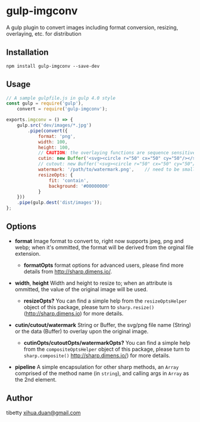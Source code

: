 gulp-imgconv
==========

A gulp plugin to convert images including format conversion, resizing, overlaying, etc. for distribution

Installation
---

```
npm install gulp-imgconv --save-dev
```

Usage
---
```javascript
// A sample gulpfile.js in gulp 4.0 style
const gulp = require('gulp'), 
    convert = require('gulp-imgconv');

exports.imgconv = () => {
    gulp.src('dev/images/*.jpg')
        .pipe(convert({
            format: 'png',
            width: 100,
            height: 100,
            // CAUTION: the overlaying functions are sequence sensitive
            cutin: new Buffer('<svg><circle r="50" cx="50" cy="50"/></svg>'),
            // cutout: new Buffer('<svg><circle r="50" cx="50" cy="50"/></svg>'), 
            watermark: '/path/to/watermark.png',    // need to be smaller than original picture;
            resizeOpts: {
                fit: 'contain',
                background: '#00000000'
            }
    }))
    .pipe(gulp.dest('dist/images')); 
};
```
Options
---
- **format**
    Image format to convert to, right now supports jpeg, png and webp; when it's ommitted, the format will be derived from the orginal file extension.
    - **formatOpts**
    format options for advanced users, please find more details from http://sharp.dimens.io/.

- **width**, **height**
    Width and height to resize to; when an attribute is ommitted, the value of the original image will be used.  
    - **resizeOpts?**
        You can find a simple help from the `resizeOptsHelper` object of this package, please  turn to `sharp.resize()`(http://sharp.dimens.io) for more details.

- **cutin/cutout/watermark**
    String or Buffer, the svg/png file name (String) or the data (Buffer) to overlay upon the original image.
    - **cutinOpts/cutoutOpts/watermarkOpts?**
        You can find a simple help from the `compositeOptsHelper` object of this package, please turn to `sharp.composite()` http://sharp.dimens.io/) for more details.

- **pipeline**
    A simple encapsulation for other sharp methods, an `Array` comprised of the method name (in `string`), and calling args in `Array` as the 2nd element.

Author
---
tibetty <xihua.duan@gmail.com>
